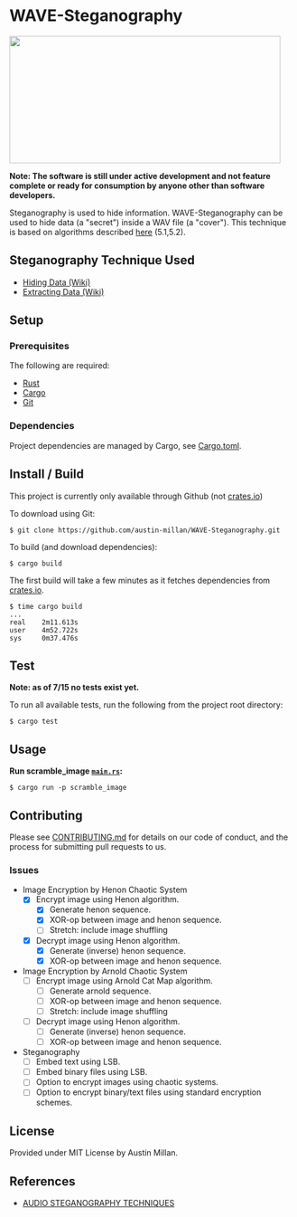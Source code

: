 # WAVE-Steganography
<img src="https://cdn-images-1.medium.com/max/1400/1*dQyfOpFWmSxrmdOcQgW6OQ.jpeg" width="480" height="225">

**Note: The software is still under active development and not
feature complete or ready for consumption by anyone other than
software developers.**

Steganography is used to hide information. WAVE-Steganography can be used
to hide data (a "secret") inside a WAV file (a "cover"). This
technique is based on algorithms described
[here](http://shodhganga.inflibnet.ac.in/bitstream/10603/147552/14/14_chapter%205.pdf)
(5.1,5.2).


## Steganography Technique Used

- [Hiding Data (Wiki)](https://github.com/austin-millan/WAVE-Steganography/wiki/Embedding)
- [Extracting Data (Wiki)](https://github.com/austin-millan/WAVE-Steganography/wiki/Extracting)


## Setup
### Prerequisites
The following are required:
* [Rust](https://www.rust-lang.org/en-US/install.html)
* [Cargo](https://doc.rust-lang.org/cargo/)
* [Git](https://git-scm.com/downloads)


###  Dependencies
Project dependencies are managed by Cargo, see
[Cargo.toml](https://github.com/austin-millan/WAVE-Steganography/blob/master/Cargo.toml).

## Install / Build

This project is currently only available through Github (not [crates.io](https://crates.io/))

To download using Git:

`$ git clone https://github.com/austin-millan/WAVE-Steganography.git`

To build (and download dependencies):

`$ cargo build`

The first build will take a few minutes as it fetches dependencies from
[crates.io](https://crates.io/).

```
$ time cargo build
...
real    2m11.613s
user    4m52.722s
sys     0m37.476s
```


## Test

**Note: as of 7/15 no tests exist yet.**

To run all available tests, run the following from the project root directory:

`$ cargo test`

## Usage

**Run scramble_image
[`main.rs`](https://github.com/austin-millan/WAVE-Steganography/blob/master/src/scramble_image/src/main.rs):**

`$ cargo run -p scramble_image`


## Contributing
Please see
[CONTRIBUTING.md](https://github.com/austin-millan/WAVE-Steganography/blob/master/CONTRIBUTING.md) for details on our code of conduct, and the process for submitting pull requests to us.

### Issues

- Image Encryption by Henon Chaotic System
    - [x] Encrypt image using Henon algorithm.
        - [x] Generate henon sequence.
        - [x] XOR-op between image and henon sequence.
        - [ ] Stretch: include image shuffling

    - [x] Decrypt image using Henon algorithm.
        - [x] Generate (inverse) henon sequence.
        - [x] XOR-op between image and henon sequence.

- Image Encryption by Arnold Chaotic System
    - [ ] Encrypt image using Arnold Cat Map algorithm.
        - [ ] Generate arnold sequence.
        - [ ] XOR-op between image and henon sequence.
        - [ ] Stretch: include image shuffling

    - [ ] Decrypt image using Henon algorithm.
        - [ ] Generate (inverse) henon sequence.
        - [ ] XOR-op between image and henon sequence.

- Steganography
    - [ ] Embed text using LSB.
    - [ ] Embed binary files using LSB.
    - [ ] Option to encrypt images using chaotic systems.
    - [ ] Option to encrypt binary/text files using standard encryption
    schemes.

## License

Provided under MIT License by Austin Millan.

## References

* [AUDIO STEGANOGRAPHY TECHNIQUES](http://shodhganga.inflibnet.ac.in/bitstream/10603/147552/14/14_chapter%205.pdf)